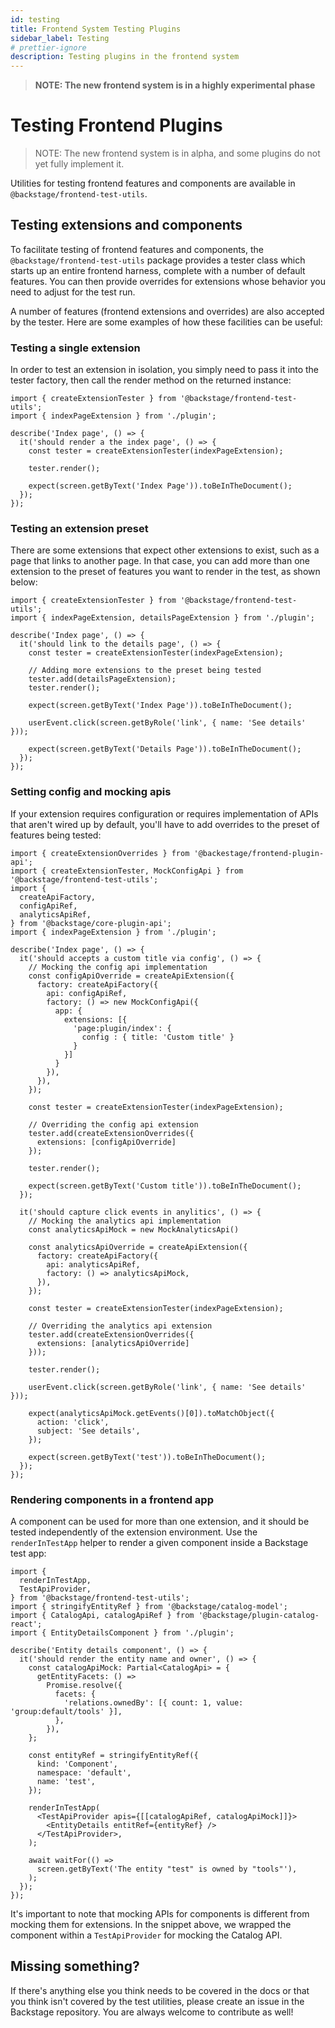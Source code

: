 ```yaml
---
id: testing
title: Frontend System Testing Plugins
sidebar_label: Testing
# prettier-ignore
description: Testing plugins in the frontend system
---
```


> **NOTE: The new frontend system is in a highly experimental phase**

# Testing Frontend Plugins

> NOTE: The new frontend system is in alpha, and some plugins do not yet fully implement it.

Utilities for testing frontend features and components are available in `@backstage/frontend-test-utils`.

## Testing extensions and components

To facilitate testing of frontend features and components, the `@backstage/frontend-test-utils` package provides a tester class which starts up an entire frontend harness, complete with a number of default features. You can then provide overrides for extensions whose behavior you need to adjust for the test run.

A number of features (frontend extensions and overrides) are also accepted by the tester. Here are some examples of how these facilities can be useful:

### Testing a single extension

In order to test an extension in isolation, you simply need to pass it into the tester factory, then call the render method on the returned instance:

```tsx
import { createExtensionTester } from '@backstage/frontend-test-utils';
import { indexPageExtension } from './plugin';

describe('Index page', () => {
  it('should render a the index page', () => {
    const tester = createExtensionTester(indexPageExtension);

    tester.render();

    expect(screen.getByText('Index Page')).toBeInTheDocument();
  });
});
```

### Testing an extension preset

There are some extensions that expect other extensions to exist, such as a page that links to another page. In that case, you can add more than one extension to the preset of features you want to render in the test, as shown below:

```tsx
import { createExtensionTester } from '@backstage/frontend-test-utils';
import { indexPageExtension, detailsPageExtension } from './plugin';

describe('Index page', () => {
  it('should link to the details page', () => {
    const tester = createExtensionTester(indexPageExtension);

    // Adding more extensions to the preset being tested
    tester.add(detailsPageExtension);
    tester.render();

    expect(screen.getByText('Index Page')).toBeInTheDocument();

    userEvent.click(screen.getByRole('link', { name: 'See details' }));

    expect(screen.getByText('Details Page')).toBeInTheDocument();
  });
});
```

### Setting config and mocking apis

If your extension requires configuration or requires implementation of APIs that aren't wired up by default, you'll have to add overrides to the preset of features being tested:

```tsx
import { createExtensionOverrides } from '@backestage/frontend-plugin-api';
import { createExtensionTester, MockConfigApi } from '@backstage/frontend-test-utils';
import {
  createApiFactory,
  configApiRef,
  analyticsApiRef,
} from '@backstage/core-plugin-api';
import { indexPageExtension } from './plugin';

describe('Index page', () => {
  it('should accepts a custom title via config', () => {
    // Mocking the config api implementation
    const configApiOverride = createApiExtension({
      factory: createApiFactory({
        api: configApiRef,
        factory: () => new MockConfigApi({
          app: {
            extensions: [{
              'page:plugin/index': {
                config : { title: 'Custom title' }
              }
            }]
          }
        }),
      }),
    });

    const tester = createExtensionTester(indexPageExtension);

    // Overriding the config api extension
    tester.add(createExtensionOverrides({
      extensions: [configApiOverride]
    });

    tester.render();

    expect(screen.getByText('Custom title')).toBeInTheDocument();
  });

  it('should capture click events in anylitics', () => {
    // Mocking the analytics api implementation
    const analyticsApiMock = new MockAnalyticsApi()

    const analyticsApiOverride = createApiExtension({
      factory: createApiFactory({
        api: analyticsApiRef,
        factory: () => analyticsApiMock,
      }),
    });

    const tester = createExtensionTester(indexPageExtension);

    // Overriding the analytics api extension
    tester.add(createExtensionOverrides({
      extensions: [analyticsApiOverride]
    }));

    tester.render();

    userEvent.click(screen.getByRole('link', { name: 'See details' }));

    expect(analyticsApiMock.getEvents()[0]).toMatchObject({
      action: 'click',
      subject: 'See details',
    });

    expect(screen.getByText('test')).toBeInTheDocument();
  });
});
```

### Rendering components in a frontend app

A component can be used for more than one extension, and it should be tested independently of the extension environment. Use the `renderInTestApp` helper to render a given component inside a Backstage test app:

```tsx
import {
  renderInTestApp,
  TestApiProvider,
} from '@backstage/frontend-test-utils';
import { stringifyEntityRef } from '@backstage/catalog-model';
import { CatalogApi, catalogApiRef } from '@backstage/plugin-catalog-react';
import { EntityDetailsComponent } from './plugin';

describe('Entity details component', () => {
  it('should render the entity name and owner', () => {
    const catalogApiMock: Partial<CatalogApi> = {
      getEntityFacets: () =>
        Promise.resolve({
          facets: {
            'relations.ownedBy': [{ count: 1, value: 'group:default/tools' }],
          },
        }),
    };

    const entityRef = stringifyEntityRef({
      kind: 'Component',
      namespace: 'default',
      name: 'test',
    });

    renderInTestApp(
      <TestApiProvider apis={[[catalogApiRef, catalogApiMock]]}>
        <EntityDetails entitRef={entityRef} />
      </TestApiProvider>,
    );

    await waitFor(() =>
      screen.getByText('The entity "test" is owned by "tools"'),
    );
  });
});
```

It's important to note that mocking APIs for components is different from mocking them for extensions. In the snippet above, we wrapped the component within a `TestApiProvider` for mocking the Catalog API.

## Missing something?

If there's anything else you think needs to be covered in the docs or that you think isn't covered by the test utilities, please create an issue in the Backstage repository. You are always welcome to contribute as well!

